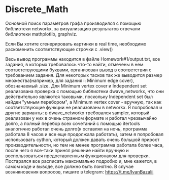 # Discrete_Math
Основной поиск параметров графа производился с помощью библиотеки networkx, за визуализацию результатов отвечали библиотеки mathplotlib, graphviz. 

Если Вы хотите сгенерировать картинки в real time, необходимо раскоменить соответствующие строчки с .view()

Весь вывод программы находится в файле Homework#1/output.txt, все задания, в которых требовалось что-то найти, отмечены в нем соответствующими буквами, организован вывод в соответствии с требованием задания. Для некоторых тасков так же выводится размер множества(например, для задания i: Minimum edge cover), обозначаемый .size. Для Minimum vertex cover и Independent set реализована проверка с помощью библиотеки dwave_networkx, что они действительно являются таковыми, поскольку Independent set был найден "умным перебором", а Minimum vertex cover - вручную, так как соответствующие функции не реализованы в networkx. Я попробовал и другие варианты: в dwave_networkx требовался sampler, который реализован у них в очень странном формате и работал чрезвычайно долго, а полный перебор всех сочетаний с помощью itertools аналогично работал очень долго(я оставлял на ночь, программа работала 8 часов и все еще продолжала работать), затем я попробовал использовать cython, который должен давать очень большой прирост производительности, но тем не менее программа работала более часа, после чего я все-таки принял решение найти вручную и воспользоваться предоставленным функционалом для проверки.
Постарался все расписать максимально подробно и, мне кажется, в самом коде и выводе, все должно быть понятно. В случае возникновения вопросов, пишите в telegram: https://t.me/IvanBazalii 
